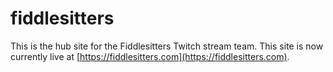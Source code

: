 # fiddlesitters

This is the hub site for the Fiddlesitters Twitch stream team.
This site is now currently live at [https://fiddlesitters.com](https://fiddlesitters.com).
